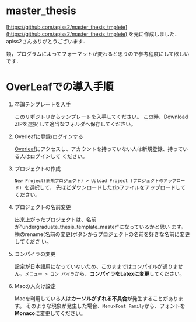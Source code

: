 # master_thesis

[https://github.com/apiss2/master_thesis_tmplete](https://github.com/apiss2/master_thesis_tmplete)
を元に作成しました．apiss2さんありがとうございます．

類，プログラムによってフォーマットが変わると思うので参考程度にして欲しいです．

# OverLeafでの導入手順

1. 卒論テンプレートを入手

   このリポジトリからテンプレートを入手してください。
   この時、Download ZIPを選択 して適当なフォルダへ保存してください。
   
   

2. Overleafに登録/ログインする

   [Overleaf](https://ja.overleaf.com/)にアクセスし、アカウントを持っていない人は新規登録、持っている人はログインして ください。
   
   

3. プロジェクトの作成

   ```New Project(新規プロジェクト) > Upload Project (プロジェクトのアップロード) ```を選択して、 先ほどダウンロードしたzipファイルをアップロードしてください。
   
   

4. プロジェクトの名前変更

   出来上がったプロジェクトは、名前が"undergraduate_thesis_template_master"になっているかと思い ます。横のrename(名前の変更)ボタンからプロジェクトの名前を好きな名前に変更してくださ い。
   
   

5. コンパイラの変更

   設定が日本語用になっていないため、このままではコンパイルが通りません。```メニュー > コン パイラ```から、**コンパイラをLatexに変更**してください。
   
   

6. Macの人向け設定

   Macを利用している人は**カーソルがずれる不具合**が発生することがあります。
   そのような現象が発生した場合、```Menu>Font Family```から、フォントを**Monaco**に変更してください。
